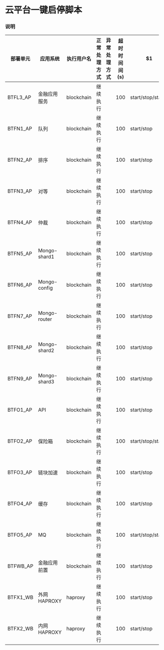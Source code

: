 # 云平台一键启停脚本

### 说明
部署单元 | 应用系统 | 执行用户名 | 正常处理方式 | 异常处理方式 | 超时时间间(s) | $1 | $2 | 文件名
---------|----------|------------|--------------|--------------|---------------|----|-----|--------
BTFL3_AP | 金融应用服务 | blockchain | 继续执行 |    | 100 | start/stop/status | fft/xyz/plugin/factor | [BTFL3_AP_SERVICE.sh]
BTFN1_AP | 队列 | blockchain | 继续执行 |    | 100 | start/stop |                       | [BTFN1_AP_SERVICE.sh]
BTFN2_AP | 排序 | blockchain | 继续执行 |    | 100 | start/stop |                       | [BTFN2_AP_SERVICE.sh]
BTFN3_AP | 对等 | blockchain | 继续执行 |    | 100 | start/stop |                       | [BTFN3_AP_SERVICE.sh]
BTFN4_AP | 仲裁 | blockchain | 继续执行 |    | 100 | start/stop |                       | [BTFN4_AP_SERVICE.sh]
BTFN5_AP | Mongo-shard1 | blockchain | 继续执行 |    | 100 | start/stop |                       | [BTFN5_AP_SERVICE.sh]
BTFN6_AP | Mongo-config | blockchain | 继续执行 |    | 100 | start/stop |                       | [BTFN6_AP_SERVICE.sh]
BTFN7_AP | Mongo-router | blockchain | 继续执行 |    | 100 | start/stop |                       | [BTFN7_AP_SERVICE.sh]
BTFN8_AP | Mongo-shard2 | blockchain | 继续执行 |    | 100 | start/stop |                       | [BTFN8_AP_SERVICE.sh]
BTFN9_AP | Mongo-shard3 | blockchain | 继续执行 |    | 100 | start/stop |                       | [BTFN9_AP_SERVICE.sh]
BTFO1_AP | API | blockchain | 继续执行 |    | 100 | start/stop |  | [BTFO1_AP_SERVICE.sh]
BTFO2_AP | 保险箱 | blockchain | 继续执行 |    | 100 | start/stop/status | hbcc_cloud/hbcc_agent/hbcc_processers | [BTFO2_AP_SERVICE.sh]
BTFO3_AP | 链块加速 | blockchain | 继续执行 |    | 100 | start/stop |  | [BTFO3_AP_SERVICE.sh]
BTFO4_AP | 缓存 | blockchain | 继续执行 |    | 100 | start/stop |  | [BTFO4_AP_SERVICE.sh]
BTFO5_AP | MQ | blockchain | 继续执行 |    | 100 | start/stop/status |  | [BTFO5_AP_SERVICE.sh]
BTFWB_AP | 金融应用前置 | blockchain | 继续执行 |    | 100 | start/stop |  | [BTFWB_AP_SERVICE.sh]
BTFX1_WB | 外网HAPROXY | haproxy | 继续执行 |    | 100 | start/stop |  | [BTFX1_WB_SERVICE.sh]
BTFX2_WB | 内网HAPROXY | haproxy | 继续执行 |    | 100 | start/stop |  | [BTFX2_WB_SERVICE.sh]

[BTFL3_AP_SERVICE.sh]: BTFL3_AP_SERVICE.sh
[BTFN1_AP_SERVICE.sh]: BTFN1_AP_SERVICE.sh
[BTFN2_AP_SERVICE.sh]: BTFN2_AP_SERVICE.sh
[BTFN3_AP_SERVICE.sh]: BTFN3_AP_SERVICE.sh
[BTFN4_AP_SERVICE.sh]: BTFN4_AP_SERVICE.sh
[BTFN5_AP_SERVICE.sh]: BTFN5_AP_SERVICE.sh
[BTFN6_AP_SERVICE.sh]: BTFN6_AP_SERVICE.sh
[BTFN7_AP_SERVICE.sh]: BTFN7_AP_SERVICE.sh
[BTFN8_AP_SERVICE.sh]: BTFN8_AP_SERVICE.sh
[BTFN9_AP_SERVICE.sh]: BTFN9_AP_SERVICE.sh
[BTFO1_AP_SERVICE.sh]: BTFO1_AP_SERVICE.sh
[BTFO2_AP_SERVICE.sh]: BTFO2_AP_SERVICE.sh
[BTFO3_AP_SERVICE.sh]: BTFO3_AP_SERVICE.sh
[BTFO4_AP_SERVICE.sh]: BTFO4_AP_SERVICE.sh
[BTFO5_AP_SERVICE.sh]: BTFO5_AP_SERVICE.sh
[BTFWB_AP_SERVICE.sh]: BTFWB_AP_SERVICE.sh
[BTFX1_WB_SERVICE.sh]: BTFX1_WB_SERVICE.sh
[BTFX2_WB_SERVICE.sh]: BTFX2_WB_SERVICE.sh

